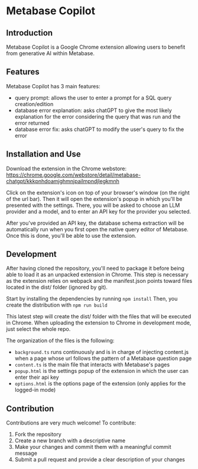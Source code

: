 # Metabase Copilot

## Introduction

Metabase Copilot is a Google Chrome extension allowing users to benefit from generative AI within Metabase.

## Features

Metabase Copilot has 3 main features:
- query prompt: allows the user to enter a prompt for a SQL query creation/edition
- database error explanation: asks chatGPT to give the most likely explanation for the error considering the query that was run and the error returned
- database error fix: asks chatGPT to modify the user's query to fix the error

## Installation and Use

Download the extension in the Chrome webstore: https://chrome.google.com/webstore/detail/metabase-chatgpt/kkkpnhdoamjghmnjpailmpndjlegkmnh

Click on the extension's icon on top of your browser's window (on the right of the url bar). Then it will open the extension's popup in which you'll be presented with the settings. There, you will be asked to choose an LLM provider and a model, and to enter an API key for the provider you selected.

After you've provided an API key, the database schema extraction will be automatically run when you first open the native query editor of Metabase. Once this is done, you'll be able to use the extension.

## Development

After having cloned the repository, you'll need to package it before being able to load it as an unpacked extension in Chrome. This step is necessary as the extension relies on webpack and the manifest.json points toward files located in the dist/ folder (ignored by git).

Start by installing the dependencies by running `npm install`
Then, you create the distribution with `npm run build`

This latest step will create the dist/ folder with the files that will be executed in Chrome. When uploading the extension to Chrome in development mode, just select the whole repo.

The organization of the files is the following:
- `background.ts` runs continuously and is in charge of injecting content.js when a page whose url follows the pattern of a Metabase question page
- `content.ts` is the main file that interacts with Metabase's pages
- `popup.html` is the settings popup of the extension in which the user can enter their api key
- `options.html` is the options page of the extension (only applies for the logged-in mode)

## Contribution

Contributions are very much welcome! To contribute:
1. Fork the repository
2. Create a new branch with a descriptive name
3. Make your changes and commit them with a meaningful commit message
4. Submit a pull request and provide a clear description of your changes
